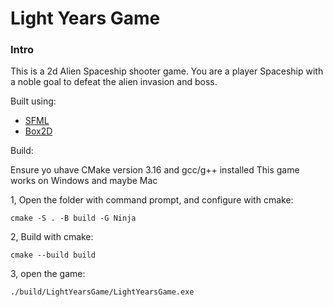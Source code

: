 # Light Years Game

### Intro

This is a 2d Alien Spaceship shooter game. You are a player Spaceship with a noble goal to defeat the alien invasion and boss.

Built using:
* [SFML](https://www.sfml-dev.org/) 
* [Box2D](https://box2d.org/)

  
Build:

Ensure yo uhave CMake version 3.16 and gcc/g++ installed
This game works on Windows and maybe Mac

1, Open the folder with command prompt, and configure with cmake:
```
cmake -S . -B build -G Ninja
```
2, Build with cmake:
```
cmake --build build
```
3, open the game:
```
./build/LightYearsGame/LightYearsGame.exe
```